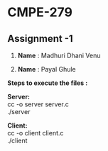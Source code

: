 # CMPE-279

## Assignment -1
1) **Name** : Madhuri Dhani Venu<br/>
  
2)  **Name** : Payal Ghule<br/>
   
   
 **Steps to execute the files :**<br/>
 
 **Server:** <br/>
 cc -o server server.c <br/>
./server  <br/>

**Client:** <br/>
 cc -o client client.c <br/>
./client 
